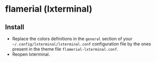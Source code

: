 # flamerial (lxterminal)

## Install

- Replace the colors definitions in the `general` section of your
  `~/.config/lxterminal/lxterminal.conf` configuration file by the ones present
  in the theme file `flamerial-lxterminal.conf`.
- Reopen lxterminal.
